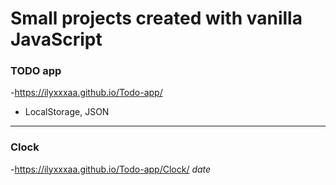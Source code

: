 # Small projects created with vanilla JavaScript

### TODO app 
-https://ilyxxxaa.github.io/Todo-app/
* LocalStorage, JSON
 ---
### Clock 
-https://ilyxxxaa.github.io/Todo-app/Clock/
*date*
